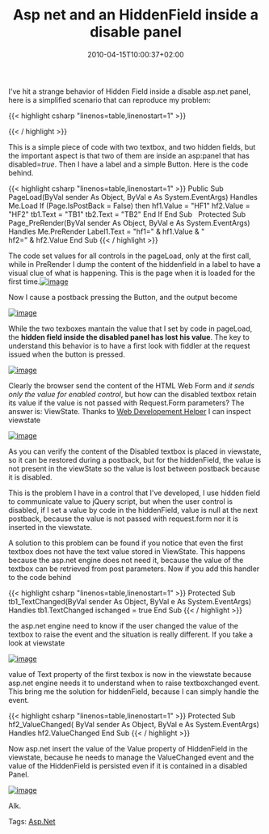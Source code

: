 ﻿---
title: "Asp net and an HiddenField inside a disable panel"
description: ""
date: 2010-04-15T10:00:37+02:00
draft: false
tags: [ASPNET]
categories: [ASPNET]
---
I've hit a strange behavior of Hidden Field inside a disable asp.net panel, here is a simplified scenario that can reproduce my problem:

{{< highlight csharp "linenos=table,linenostart=1" >}}
<form id="form1" runat="server">
<asp:HiddenField ID="hf1" runat="server" />
<asp:TextBox ID="tb1" runat="server"></asp:TextBox>
<asp:Panel ID="Panel1" runat="server" Enabled="false">
<asp:HiddenField ID="hf2" runat="server" />
<asp:TextBox ID="tb2" runat="server"></asp:TextBox>
</asp:Panel>
<asp:Label ID="Label1" runat="server" Text="Label"></asp:Label>
<asp:Button ID="Button1" runat="server" Text="Button" />
</form>
{{< / highlight >}}

This is a simple piece of code with two textbox, and two hidden fields, but the important aspect is that two of them are inside an asp:panel that has disabled=*true*. Then I have a label and a simple Button. Here is the code behind.

{{< highlight csharp "linenos=table,linenostart=1" >}}
Public Sub PageLoad(ByVal sender As Object, ByVal e As System.EventArgs) Handles Me.Load
If (Page.IsPostBack = False) then
hf1.Value = "HF1"
hf2.Value = "HF2"
tb1.Text = "TB1"
tb2.Text = "TB2"
End If
End Sub
 
Protected Sub Page_PreRender(ByVal sender As Object, ByVal e As System.EventArgs) Handles Me.PreRender
Label1.Text = "hf1=" & hf1.Value & "<br /> hf2=" & hf2.Value
End Sub
{{< / highlight >}}

The code set values for all controls in the pageLoad, only at the first call, while in PreRender I dump the content of the hiddenfield in a label to have a visual clue of what is happening. This is the page when it is loaded for the first time.[![image](https://www.codewrecks.com/blog/wp-content/uploads/2010/04/image_thumb11.png "image")](https://www.codewrecks.com/blog/wp-content/uploads/2010/04/image11.png)

Now I cause a postback pressing the Button, and the output become

[![image](https://www.codewrecks.com/blog/wp-content/uploads/2010/04/image_thumb12.png "image")](https://www.codewrecks.com/blog/wp-content/uploads/2010/04/image12.png)

While the two texboxes mantain the value that I set by code in pageLoad, the  **hidden field inside the disabled panel has lost his value**. The key to understand this behavior is to have a first look with fiddler at the request issued when the button is pressed.

[![image](https://www.codewrecks.com/blog/wp-content/uploads/2010/04/image_thumb13.png "image")](https://www.codewrecks.com/blog/wp-content/uploads/2010/04/image13.png)

Clearly the browser send the content of the HTML Web Form and *it sends only the value for enabled control*, but how can the disabled textbox retain its value if the value is not passed with Request.Form parameters? The answer is: ViewState. Thanks to [Web Developement Helper](http://projects.nikhilk.net/WebDevHelper) I can inspect viewstate

[![image](https://www.codewrecks.com/blog/wp-content/uploads/2010/04/image_thumb14.png "image")](https://www.codewrecks.com/blog/wp-content/uploads/2010/04/image14.png)

As you can verify the content of the Disabled textbox is placed in viewstate, so it can be restored during a postback, but for the hiddenField, the value is not present in the viewState so the value is lost between postback because it is disabled.

This is the problem I have in a control that I've developed, I use hidden field to communicate value to jQuery script, but when the user control is disabled, if I set a value by code in the hiddenField, value is null at the next postback, because the value is not passed with request.form nor it is inserted in the viewstate.

A solution to this problem can be found if you notice that even the first textbox does not have the text value stored in ViewState. This happens because the asp.net engine does not need it, because the value of the textbox can be retrieved from post parameters. Now if you add this handler to the code behind

{{< highlight csharp "linenos=table,linenostart=1" >}}
Protected Sub tb1_TextChanged(ByVal sender As Object, ByVal e As System.EventArgs) Handles tb1.TextChanged
ischanged = true
End Sub
{{< / highlight >}}

the asp.net engine need to know if the user changed the value of the textbox to raise the event and the situation is really different. If you take a look at viewstate

[![image](https://www.codewrecks.com/blog/wp-content/uploads/2010/04/image_thumb15.png "image")](https://www.codewrecks.com/blog/wp-content/uploads/2010/04/image15.png)

value of Text property of the first texbox is now in the viewstate because asp.net engine needs it to understand when to raise textboxchanged event. This bring me the solution for hiddenField, because I can simply handle the event.

{{< highlight csharp "linenos=table,linenostart=1" >}}
Protected Sub hf2_ValueChanged(
ByVal sender As Object,
ByVal e As System.EventArgs) Handles hf2.ValueChanged
End Sub
{{< / highlight >}}

Now asp.net insert the value of the Value property of HiddenField in the viewstate, because he needs to manage the ValueChanged event and the value of the HiddenField is persisted even if it is contained in a disabled Panel.

[![image](https://www.codewrecks.com/blog/wp-content/uploads/2010/04/image_thumb16.png "image")](https://www.codewrecks.com/blog/wp-content/uploads/2010/04/image16.png)

Alk.

Tags: [Asp.Net](http://technorati.com/tag/Asp.Net)
